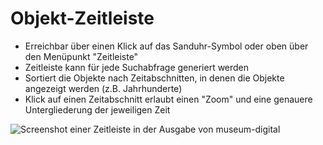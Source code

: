 # Objekt-Zeitleiste

- Erreichbar über einen Klick auf das Sanduhr-Symbol oder oben über den Menüpunkt "Zeitleiste"
- Zeitleiste kann für jede Suchabfrage generiert werden
- Sortiert die Objekte nach Zeitabschnitten, in denen die Objekte angezeigt werden (z.B. Jahrhunderte)
- Klick auf einen Zeitabschnitt erlaubt einen "Zoom" und eine genauere Untergliederung der jeweiligen Zeit

![Screenshot einer Zeitleiste in der Ausgabe von museum-digital](../../assets/frontend/search/Zeitleiste/Zeitleiste.avif)
